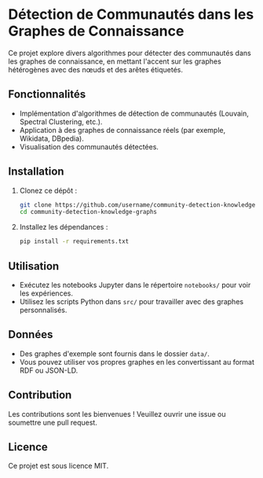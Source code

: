 # Détection de Communautés dans les Graphes de Connaissance

Ce projet explore divers algorithmes pour détecter des communautés dans les graphes de connaissance, en mettant l'accent sur les graphes hétérogènes avec des nœuds et des arêtes étiquetés.

## Fonctionnalités
- Implémentation d'algorithmes de détection de communautés (Louvain, Spectral Clustering, etc.).
- Application à des graphes de connaissance réels (par exemple, Wikidata, DBpedia).
- Visualisation des communautés détectées.

## Installation
1. Clonez ce dépôt :
   ```bash
   git clone https://github.com/username/community-detection-knowledge-graphs.git
   cd community-detection-knowledge-graphs
   ```
2. Installez les dépendances :
   ```bash
   pip install -r requirements.txt
   ```

## Utilisation
- Exécutez les notebooks Jupyter dans le répertoire `notebooks/` pour voir les expériences.
- Utilisez les scripts Python dans `src/` pour travailler avec des graphes personnalisés.

## Données
- Des graphes d'exemple sont fournis dans le dossier `data/`.
- Vous pouvez utiliser vos propres graphes en les convertissant au format RDF ou JSON-LD.

## Contribution
Les contributions sont les bienvenues ! Veuillez ouvrir une issue ou soumettre une pull request.

## Licence
Ce projet est sous licence MIT.
